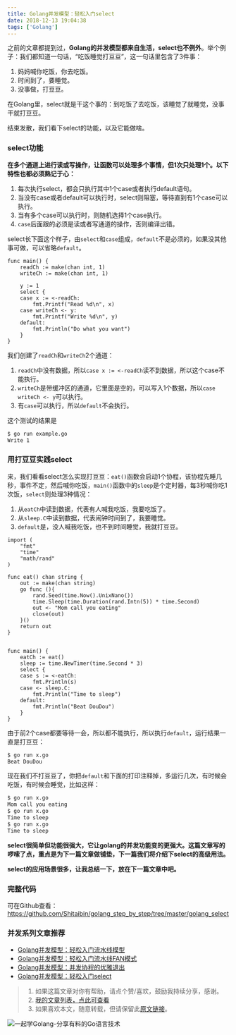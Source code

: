 ```yaml
---
title: Golang并发模型：轻松入门select
date: 2018-12-13 19:04:38
tags: ['Golang']
---
```


之前的文章都提到过，**Golang的并发模型都来自生活，select也不例外**。举个例子：我们都知道一句话，“吃饭睡觉打豆豆”，这一句话里包含了3件事：
1. 妈妈喊你吃饭，你去吃饭。
2. 时间到了，要睡觉。
3. 没事做，打豆豆。

在Golang里，select就是干这个事的：到吃饭了去吃饭，该睡觉了就睡觉，没事干就打豆豆。

结束发散，我们看下select的功能，以及它能做啥。

### select功能
**在多个通道上进行读或写操作，让函数可以处理多个事情，但1次只处理1个。以下特性也都必须熟记于心：**
1. 每次执行select，都会只执行其中1个case或者执行default语句。
2. 当没有case或者default可以执行时，select则阻塞，等待直到有1个case可以执行。
2. 当有多个case可以执行时，则随机选择1个case执行。
4. `case`后面跟的必须是读或者写通道的操作，否则编译出错。

select长下面这个样子，由`select`和`case`组成，`default`不是必须的，如果没其他事可做，可以省略`default`。
```golang
func main() {
	readCh := make(chan int, 1)
	writeCh := make(chan int, 1)

	y := 1
	select {
	case x := <-readCh:
		fmt.Printf("Read %d\n", x)
	case writeCh <- y:
		fmt.Printf("Write %d\n", y)
	default:
		fmt.Println("Do what you want")
	}
}
```

我们创建了`readCh`和`writeCh`2个通道：
1. `readCh`中没有数据，所以`case x := <-readCh`读不到数据，所以这个case不能执行。
2. `writeCh`是带缓冲区的通道，它里面是空的，可以写入1个数据，所以`case writeCh <- y`可以执行。
3. 有`case`可以执行，所以`default`不会执行。

这个测试的结果是
```bash
$ go run example.go
Write 1
```

### 用打豆豆实践select

来，我们看看select怎么实现打豆豆：`eat()`函数会启动1个协程，该协程先睡几秒，事件不定，然后喊你吃饭，`main()`函数中的`sleep`是个定时器，每3秒喊你吃1次饭，`select`则处理3种情况：
1. 从`eatCh`中读到数据，代表有人喊我吃饭，我要吃饭了。
2. 从`sleep.C`中读到数据，代表闹钟时间到了，我要睡觉。
3. `default`是，没人喊我吃饭，也不到时间睡觉，我就打豆豆。

```golang
import (
	"fmt"
	"time"
	"math/rand"
)

func eat() chan string {
	out := make(chan string)
	go func (){
		rand.Seed(time.Now().UnixNano())
		time.Sleep(time.Duration(rand.Intn(5)) * time.Second)
		out <- "Mom call you eating"
		close(out)
	}()
	return out
}


func main() {
	eatCh := eat()
	sleep := time.NewTimer(time.Second * 3)
	select {
	case s := <-eatCh:
		fmt.Println(s)
	case <- sleep.C:
		fmt.Println("Time to sleep")
	default:
		fmt.Println("Beat DouDou")
	}
}
```

由于前2个case都要等待一会，所以都不能执行，所以执行`default`，运行结果一直是打豆豆：
```bash
$ go run x.go
Beat DouDou
```
现在我们不打豆豆了，你把`default`和下面的打印注释掉，多运行几次，有时候会吃饭，有时候会睡觉，比如这样：
```bash
$ go run x.go
Mom call you eating
$ go run x.go
Time to sleep
$ go run x.go
Time to sleep
```


**select很简单但功能很强大，它让golang的并发功能变的更强大。这篇文章写的啰嗦了点，重点是为下一篇文章做铺垫，下一篇我们将介绍下select的高级用法。**

**select的应用场景很多，让我总结一下，放在下一篇文章中吧。**

### 完整代码

可在Github查看：https://github.com/Shitaibin/golang_step_by_step/tree/master/golang_select

### 并发系列文章推荐

- [Golang并发模型：轻松入门流水线模型](https://mp.weixin.qq.com/s?__biz=Mzg3MTA0NDQ1OQ==&mid=2247483671&idx=1&sn=1706ffa6deee44a367c34ef84448f55f&scene=21#wechat_redirect)
-  [Golang并发模型：轻松入门流水线FAN模式](https://mp.weixin.qq.com/s?__biz=Mzg3MTA0NDQ1OQ==&mid=2247483680&idx=1&sn=de463ebbd088c0acf6c2f0b5f179f38d&scene=21#wechat_redirect)
- [Golang并发模型：并发协程的优雅退出](https://mp.weixin.qq.com/s/RjomKnfwCTy7tC9gbpPxCQ)
- [Golang并发模型：轻松入门select](http://lessisbetter.site/2018/12/13/golang-slect/)

> 1. 如果这篇文章对你有帮助，请点个赞/喜欢，鼓励我持续分享，感谢。
> 2. [我的文章列表，点此可查看](http://lessisbetter.site/2018/12/11/gongzhonghao-articles/)
> 3. 如果喜欢本文，随意转载，但请保留此[原文链接](https://mp.weixin.qq.com/s/ACh-TGlPo72r4e6pbh52vg)。


![一起学Golang-分享有料的Go语言技术](https://upload-images.jianshu.io/upload_images/10901752-0de86c464c34a5f7.jpg?imageMogr2/auto-orient/strip%7CimageView2/2/w/258/)

